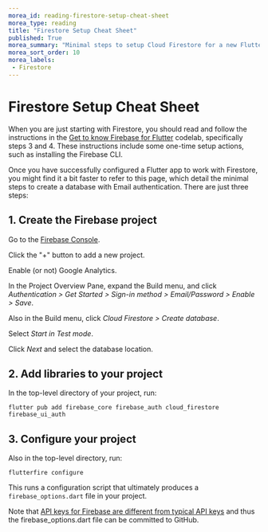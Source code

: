 ```yaml
---
morea_id: reading-firestore-setup-cheat-sheet
morea_type: reading
title: "Firestore Setup Cheat Sheet"
published: True
morea_summary: "Minimal steps to setup Cloud Firestore for a new Flutter app"
morea_sort_order: 10
morea_labels: 
 - Firestore
---
```


# Firestore Setup Cheat Sheet

When you are just starting with Firestore, you should read and follow the instructions in the [Get to know Firebase for Flutter](https://firebase.google.com/codelabs/firebase-get-to-know-flutter#3) codelab, specifically steps 3 and 4.  These instructions include some one-time setup actions, such as installing the Firebase CLI.

Once you have successfully configured a Flutter app to work with Firestore, you might find it a bit faster to refer to this page, which detail the minimal steps to create a database with Email authentication.  There are just three steps:

## 1. Create the Firebase project

Go to the [Firebase Console](https://console.firebase.google.com/u/0/).

Click the "+" button to add a new project.

Enable (or not) Google Analytics.

In the Project Overview Pane, expand the Build menu, and click *Authentication > Get Started > Sign-in method > Email/Password > Enable > Save*.

Also in the Build menu, click *Cloud Firestore > Create database*.

Select *Start in Test mode*.

Click *Next* and select the database location.


## 2. Add libraries to your project

In the top-level directory of your project, run:

```
flutter pub add firebase_core firebase_auth cloud_firestore firebase_ui_auth
```

## 3. Configure your project

Also in the top-level directory, run:

```
flutterfire configure
```

This runs a configuration script that ultimately produces a `firebase_options.dart` file in your project.

Note that [API keys for Firebase are different from typical API keys](https://firebase.google.com/docs/projects/api-keys#api-keys-for-firebase-are-different) and thus the firebase_options.dart file can be committed to GitHub.
